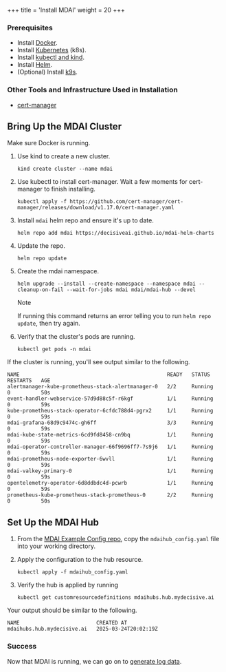 +++
title = 'Install MDAI'
weight = 20
+++

### Prerequisites

- Install [Docker](https://www.docker.com/products/docker-desktop/).
- Install [Kubernetes](https://kubernetes.io/releases/download/) (k8s).
- Install [kubectl and kind](https://kubernetes.io/docs/tasks/tools/).
- Install [Helm](https://helm.sh/docs/intro/install/).
- (Optional) Install [k9s](https://k9scli.io/topics/install/).

### Other Tools and Infrastructure Used in Installation
- [cert-manager](https://cert-manager.io/docs/installation/kubectl/)

## Bring Up the MDAI Cluster

Make sure Docker is running.

1. Use kind to create a new cluster.
    ```
    kind create cluster --name mdai
    ```

2. Use kubectl to install cert-manager. Wait a few moments for cert-manager to finish installing.
    ```
    kubectl apply -f https://github.com/cert-manager/cert-manager/releases/download/v1.17.0/cert-manager.yaml
    ```

3. Install `mdai` helm repo and ensure it's up to date.
   ```
   helm repo add mdai https://decisiveai.github.io/mdai-helm-charts
   ```
3. Update the repo.
   ```
   helm repo update
   ```

4. Create the mdai namespace.
   ```
   helm upgrade --install --create-namespace --namespace mdai --cleanup-on-fail --wait-for-jobs mdai mdai/mdai-hub --devel
   ```
   > [!NOTE]
   > If running this command returns an error telling you to run `helm repo update`, then try again.

5. Verify that the cluster's pods are running.
   ```
   kubectl get pods -n mdai
   ```

If the cluster is running, you'll see output similar to the following.

```
NAME                                                READY   STATUS    RESTARTS   AGE
alertmanager-kube-prometheus-stack-alertmanager-0   2/2     Running   0          50s
event-handler-webservice-57d9d88c5f-r6kgf           1/1     Running   0          59s
kube-prometheus-stack-operator-6cfdc788d4-pgrx2     1/1     Running   0          59s
mdai-grafana-68d9c9474c-gh6ff                       3/3     Running   0          59s
mdai-kube-state-metrics-6cd9fd8458-cn9bq            1/1     Running   0          59s
mdai-operator-controller-manager-66f9696ff7-7s9j6   1/1     Running   0          59s
mdai-prometheus-node-exporter-6wvll                 1/1     Running   0          59s
mdai-valkey-primary-0                               1/1     Running   0          59s
opentelemetry-operator-6d8ddbdc4d-pcwrb             1/1     Running   0          59s
prometheus-kube-prometheus-stack-prometheus-0       2/2     Running   0          50s
```

## Set Up the MDAI Hub

1. From the [MDAI Example Config repo](https://github.com/DecisiveAI/configs/blob/main/mdaihub_config.yaml), copy the `mdaihub_config.yaml` file into your working directory.

2. Apply the configuration to the hub resource.
   ```
   kubectl apply -f mdaihub_config.yaml
   ```

2. Verify the hub is applied by running

   ```
   kubectl get customresourcedefinitions mdaihubs.hub.mydecisive.ai
   ```

Your output should be similar to the following.
```
NAME                         CREATED AT
mdaihubs.hub.mydecisive.ai   2025-03-24T20:02:19Z
```


### Success

Now that MDAI is running, we can go on to [generate log data](pipelines.html).

